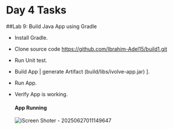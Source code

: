 # Day 4 Tasks
##Lab 9: Build Java App using Gradle
- Install Gradle.
- Clone source code https://github.com/Ibrahim-Adel15/build1.git
- Run Unit test.
- Build App | generate Artifact (build/libs/ivolve-app.jar) ].
- Run App.
- Verify App is working.


  #### App Running

  ![iScreen Shoter - 20250627011149647](https://github.com/user-attachments/assets/41b1a8af-998d-45df-9fce-17a233d16613)
